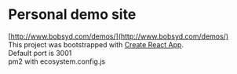 # Personal demo site
[http://www.bobsyd.com/demos/](http://www.bobsyd.com/demos/)<br>
This project was bootstrapped with [Create React App](https://github.com/facebook/create-react-app).<br>
Default port is 3001<br>
pm2 with ecosystem.config.js<br>

